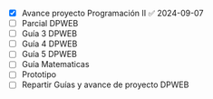 - [x] Avance proyecto Programación II ✅ 2024-09-07
- [ ] Parcial DPWEB
- [ ] Guía 3 DPWEB
- [ ] Guía 4 DPWEB
- [ ] Guía 5 DPWEB
- [ ] Guía Matematicas 
- [ ] Prototipo
- [ ] Repartir Guías y avance de proyecto DPWEB
